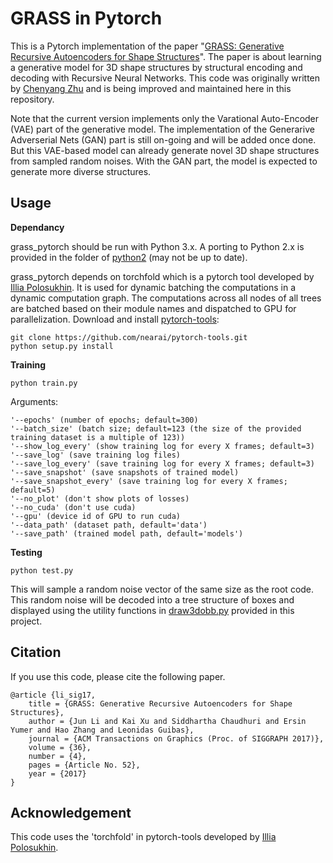 # GRASS in Pytorch
This is a Pytorch implementation of the paper "[GRASS: Generative Recursive Autoencoders for Shape Structures](http://kevinkaixu.net/projects/grass.html)". The paper is about learning a generative model for 3D shape structures by structural encoding and decoding with Recursive Neural Networks. This code was originally written by [Chenyang Zhu](http://www.sfu.ca/~cza68/) and is being improved and maintained here in this repository.

Note that the current version implements only the Varational Auto-Encoder (VAE) part of the generative model. The implementation of the Generarive Adverserial Nets (GAN) part is still on-going and will be added once done. But this VAE-based model can already generate novel 3D shape structures from sampled random noises. With the GAN part, the model is expected to generate more diverse structures.

## Usage
**Dependancy**

grass_pytorch should be run with Python 3.x. A porting to Python 2.x is provided in the folder of [python2](https://github.com/kevin-kaixu/grass_pytorch/tree/master/python2) (may not be up to date).

grass_pytorch depends on torchfold which is a pytorch tool developed by [Illia Polosukhin](https://github.com/ilblackdragon). It is used for dynamic batching the computations in a dynamic computation graph. The computations across all nodes of all trees are batched based on their module names and dispatched to GPU for parallelization. Download and install [pytorch-tools](https://github.com/nearai/pytorch-tools):
```
git clone https://github.com/nearai/pytorch-tools.git
python setup.py install
```

**Training**
```
python train.py
```
Arguments:
```
'--epochs' (number of epochs; default=300)
'--batch_size' (batch size; default=123 (the size of the provided training dataset is a multiple of 123))
'--show_log_every' (show training log for every X frames; default=3)
'--save_log' (save training log files)
'--save_log_every' (save training log for every X frames; default=3)
'--save_snapshot' (save snapshots of trained model)
'--save_snapshot_every' (save training log for every X frames; default=5)
'--no_plot' (don't show plots of losses)
'--no_cuda' (don't use cuda)
'--gpu' (device id of GPU to run cuda)
'--data_path' (dataset path, default='data')
'--save_path' (trained model path, default='models')
```

**Testing**
```
python test.py
```
This will sample a random noise vector of the same size as the root code. This random noise will be decoded into a tree structure of boxes and displayed using the utility functions in [draw3dobb.py](https://github.com/kevin-kaixu/grass_pytorch/blob/master/draw3dOBB.py) provided in this project.

## Citation
If you use this code, please cite the following paper.
```
@article {li_sig17,
	title = {GRASS: Generative Recursive Autoencoders for Shape Structures},
	author = {Jun Li and Kai Xu and Siddhartha Chaudhuri and Ersin Yumer and Hao Zhang and Leonidas Guibas},
	journal = {ACM Transactions on Graphics (Proc. of SIGGRAPH 2017)},
	volume = {36},
	number = {4},
	pages = {Article No. 52},
	year = {2017}
}
```

## Acknowledgement
This code uses the 'torchfold' in pytorch-tools developed by [Illia Polosukhin](https://github.com/ilblackdragon).
